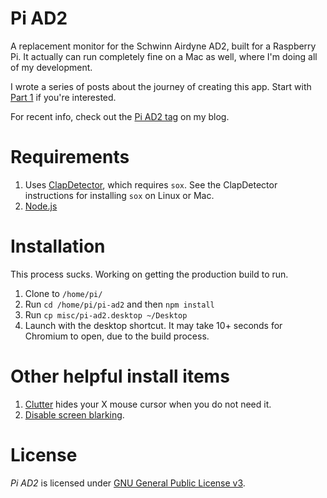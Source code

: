 # Pi AD2
A replacement monitor for the Schwinn Airdyne AD2, built for a Raspberry Pi. It actually can run completely fine on a Mac as well, where I'm doing all of my development.

I wrote a series of posts about the journey of creating this app. Start with [Part 1](https://nickmomrik.com/2016/11/25/building-a-better-interface-for-the-airdyne-ad2-with-a-raspberry-pi/) if you're interested.

For recent info, check out the [Pi AD2 tag](https://nickmomrik.com/tag/pi-ad2/) on my blog.

# Requirements
1. Uses [ClapDetector](https://github.com/tom-s/clap-detector), which requires `sox`. See the ClapDetector instructions for installing `sox` on Linux or Mac.
1. [Node.js](https://nodejs.org/en/download/package-manager/)

# Installation
This process sucks. Working on getting the production build to run.

1. Clone to `/home/pi/`
1. Run `cd /home/pi/pi-ad2` and then `npm install`
1. Run `cp misc/pi-ad2.desktop ~/Desktop`
1. Launch with the desktop shortcut. It may take 10+ seconds for Chromium to open, due to the build process.

# Other helpful install items

1. [Clutter](https://wiki.archlinux.org/index.php/Unclutter) hides your X mouse cursor when you do not need it.
1. [Disable screen blarking](https://www.raspberrypi.org/forums/viewtopic.php?f=91&t=57552).

# License
*Pi AD2* is licensed under [GNU General Public License v3](./LICENSE.md).
